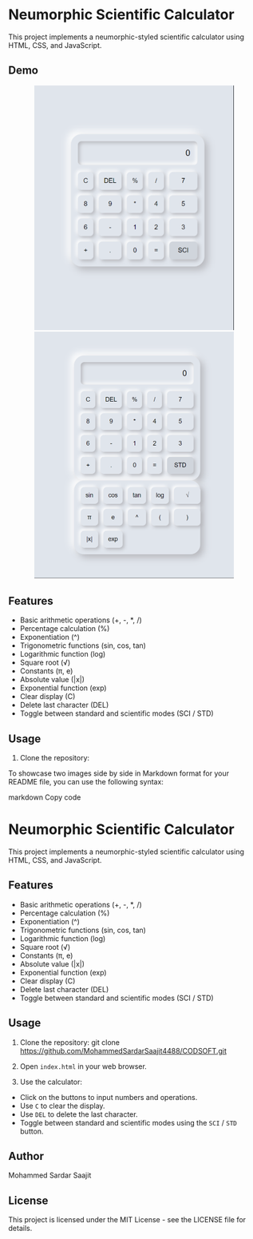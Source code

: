 # Neumorphic Scientific Calculator

This project implements a neumorphic-styled scientific calculator using HTML, CSS, and JavaScript.

## Demo

<p align="center">
  <img src="Calculator/Preview1.png" width="400" alt="Preview 1" />
  <img src="Calculator/Preview2.png" width="400" alt="Preview 2" />
</p>

## Features

- Basic arithmetic operations (+, -, *, /)
- Percentage calculation (%)
- Exponentiation (^)
- Trigonometric functions (sin, cos, tan)
- Logarithmic function (log)
- Square root (√)
- Constants (π, e)
- Absolute value (|x|)
- Exponential function (exp)
- Clear display (C)
- Delete last character (DEL)
- Toggle between standard and scientific modes (SCI / STD)

## Usage

1. Clone the repository:

To showcase two images side by side in Markdown format for your README file, you can use the following syntax:

markdown
Copy code
# Neumorphic Scientific Calculator

This project implements a neumorphic-styled scientific calculator using HTML, CSS, and JavaScript.

## Features

- Basic arithmetic operations (+, -, *, /)
- Percentage calculation (%)
- Exponentiation (^)
- Trigonometric functions (sin, cos, tan)
- Logarithmic function (log)
- Square root (√)
- Constants (π, e)
- Absolute value (|x|)
- Exponential function (exp)
- Clear display (C)
- Delete last character (DEL)
- Toggle between standard and scientific modes (SCI / STD)

## Usage

1. Clone the repository:
git clone https://github.com/MohammedSardarSaajit4488/CODSOFT.git


2. Open `index.html` in your web browser.

3. Use the calculator:
- Click on the buttons to input numbers and operations.
- Use `C` to clear the display.
- Use `DEL` to delete the last character.
- Toggle between standard and scientific modes using the `SCI` / `STD` button.

## Author

Mohammed Sardar Saajit

## License

This project is licensed under the MIT License - see the LICENSE file for details.
